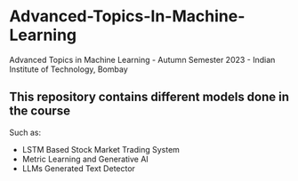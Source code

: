 # Advanced-Topics-In-Machine-Learning
Advanced Topics in Machine Learning - Autumn Semester 2023 - Indian Institute of Technology, Bombay

## This repository contains different models done in the course
Such as:
- LSTM Based Stock Market Trading System
- Metric Learning and Generative AI
- LLMs Generated Text Detector
